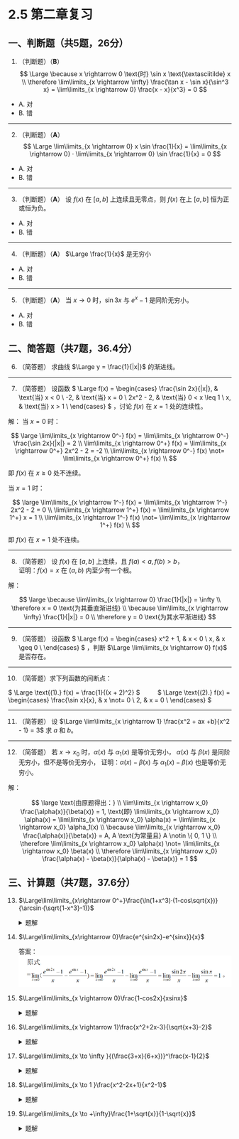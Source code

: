 # 2.5 第二章复习

## 一、判断题（共5题，26分）

1. （判断题）（**B**）
$$
\Large
\because x \rightarrow 0 \text{时} \sin x \text{\textasciitilde} x \\
\therefore \lim\limits_{x \rightarrow \infty} \frac{\tan x - \sin x}{\sin^3 x}
    = \lim\limits_{x \rightarrow 0} \frac{x - x}{x^3} = 0
$$

- A. 对
- B. 错

----------

2. （判断题）（**A**）
$$
\Large
\lim\limits_{x \rightarrow 0} x \sin \frac{1}{x}
= \lim\limits_{x \rightarrow 0} · \lim\limits_{x \rightarrow 0} \sin \frac{1}{x}
= 0
$$

- A. 对
- B. 错

----------

3. （判断题）（**A**）
设 $f(x)$ 在 $[a, b]$ 上连续且无零点，则 $f(x)$ 在上 $[a, b]$ 恒为正或恒为负。

- A. 对
- B. 错

----------

4. （判断题）（**A**）
$\Large \frac{1}{x}$ 是无穷小

- A. 对
- B. 错

----------

5. （判断题）（**A**）
当 $x \rightarrow 0$ 时，$\sin 3x$ 与 $e^x - 1$ 是同阶无穷小。

- A. 对
- B. 错

## 二、简答题（共7题，36.4分）

6. （简答题）
求曲线 $\Large y = \frac{1}{|x|}$ 的渐进线。

----------

7. （简答题）
设函数
$
\Large
f(x) = \begin{cases}
    \frac{\sin 2x}{|x|}, & \text{当} x < 0 \\
    -2, & \text{当} x = 0 \\
    2x^2 - 2, & \text{当} 0 < x \leq 1 \\
    x, & \text{当} x > 1 \\
\end{cases}
$
，讨论 $f(x)$ 在 $x = 1$ 处的连续性。

解：
当 $x = 0$ 时：

$$
\large
\lim\limits_{x \rightarrow 0^-} f(x) = \lim\limits_{x \rightarrow 0^-} \frac{\sin 2x}{|x|} = 2 \\
\lim\limits_{x \rightarrow 0^+} f(x) = \lim\limits_{x \rightarrow 0^+} 2x^2 - 2 = -2 \\
\lim\limits_{x \rightarrow 0^-} f(x) \not= \lim\limits_{x \rightarrow 0^+} f(x) \\
$$

即 $f(x)$ 在 $x \geq 0$ 处不连续。

当 $x = 1$ 时：

$$
\large
\lim\limits_{x \rightarrow 1^-} f(x) = \lim\limits_{x \rightarrow 1^-} 2x^2 - 2 = 0 \\
\lim\limits_{x \rightarrow 1^+} f(x) = \lim\limits_{x \rightarrow 1^+} x = 1 \\
\lim\limits_{x \rightarrow 1^-} f(x) \not= \lim\limits_{x \rightarrow 1^+} f(x) \\
$$

即 $f(x)$ 在 $x = 1$ 处不连续。

----------

8. （简答题）
设 $f(x)$ 在 $[a, b]$ 上连续，且 $f(a) < a, f(b) > b$，<br />
证明：$f(x) = x$ 在 $(a, b)$ 内至少有一个根。

解：

$$
\large
\because \lim\limits_{x \rightarrow 0} \frac{1}{|x|} = \infty \\
\therefore x = 0 \text{为其垂直渐进线} \\
\because \lim\limits_{x \rightarrow \infty} \frac{1}{|x|} = 0 \\
\therefore y = 0 \text{为其水平渐进线}
$$

----------

9. （简答题）
设函数
$
\Large
f(x) = \begin{cases}
    x^2 + 1, & x < 0 \\
    x, & x \geq 0 \\
\end{cases}
$
，判断 $\Large \lim\limits_{x \rightarrow 0} f(x)$ 是否存在。

----------

10. （简答题）求下列函数的间断点：

$
\Large
\text{(1).} f(x) = \frac{1}{(x + 2)^2}
$
&nbsp;&nbsp;&nbsp;&nbsp;&nbsp;&nbsp;&nbsp;&nbsp;
$
\Large
\text{(2).} f(x) = \begin{cases}
    \frac{\sin x}{x}, & x \not= 0 \\
    2, & x = 0 \\
\end{cases}
$

----------

11. （简答题）
设 $\Large \lim\limits_{x \rightarrow 1} \frac{x^2 + ax +b}{x^2 - 1} = 3$
求 $a$ 和 $b$。

----------

12. （简答题）
若 $x \rightarrow x_0$ 时，$\alpha(x)$ 与 $\alpha_1(x)$ 是等价无穷小，
$\alpha(x)$ 与 $\beta(x)$ 是同阶无穷小，但不是等价无穷小，
证明：$\alpha(x) - \beta(x)$ 与 $\alpha_1(x) - \beta(x)$ 也是等价无穷小。

解：

$$
\large
\text{由原题得出：} \\
\lim\limits_{x \rightarrow x_0} \frac{\alpha(x)}{\beta(x)} = 1,
    \text{即} \lim\limits_{x \rightarrow x_0} \alpha(x)
    = \lim\limits_{x \rightarrow x_0} \alpha(x)
    = \lim\limits_{x \rightarrow x_0} \alpha_1(x) \\
\because \lim\limits_{x \rightarrow x_0} \frac{\alpha(x)}{\beta(x)} = A,
    A \text{为常量且} A \notin \{ 0, 1 \} \\
\therefore \lim\limits_{x \rightarrow x_0} \alpha(x)
    \not= \lim\limits_{x \rightarrow x_0} \beta(x) \\
\therefore \lim\limits_{x \rightarrow x_0} \frac{\alpha(x) - \beta(x)}{\alpha(x) - \beta(x)} = 1
$$

## 三、计算题（共7题，37.6分）

13. $\Large\lim\limits_{x\rightarrow 0^+}\frac{\ln(1+x^3)·(1-cos\sqrt{x})}{\arcsin·(\sqrt{1-x^3}-1)}$
    <details>  -->
    <summary>题解</summary>
    
    在该极限中明显 X 趋于 0（无穷小），可直接根据无穷小转化公式 

    [ $\ln(1+x) ~ x$ ,
    $1 - \cos x \to ( \frac{1}{2} ) x^2, \arcsin x \to x$,
   
    $$
    \sqrt[n]{1+x^a}-1 \to \frac{1}{n}x^a
    $$
    ]

    转化后原式：

    $$
    \Large\lim\limits_{x \to 0^+}\frac{x^3·\frac{1}{2}(\sqrt{x})^2}{x·\frac{1}{2}(-x^3)}=-1

    $$
 
    </details>

14. $\Large\lim\limits_{x\rightarrow 0}\frac{e^{sin2x}-e^{sinx}}{x}$
    
    答案：![](./img/14T.png)

15. $\Large\lim\limits_{x \rightarrow 0}\frac{1-cos2x}{xsinx}$  
    
    <details>
    <summary>题解</summary>
   
    $$
    \begin{align*}
     & \text{本题主要涉及第一重要极限：} \lim\limits_{x \to 0}\frac{sinx}{x}=1 \\
     & \text{要利用第一重要极限主要影满足} \frac{0}{0}型；②\lim\limits\frac{sin()}{()}=1
     \\ 
        & \lim\limits_{x \rightarrow 0}\frac{1-cos2x}{xsinx} \\ 
        & = \lim\limits_{x \rightarrow 0}\frac{2sin^2x}{xsinx} \\ 
        & = 2 \lim\limits_{x \rightarrow 0}\frac{sinx}{x} \\
        &=2
    \end{align*}
    $$

    </details>

16. $\Large\lim\limits_{x \rightarrow 1}\frac{x^2+2x-3}{\sqrt{x+3}-2}$

    <details>
    <summary>题解</summary>

    看到（任意）这个极限可以先将 x = 1代入原式明显极限为 $\frac{0}{0}$ 型，可用约去零因子法（注：课本p44详例），而又原式分母有根号，采用分母有理化。
    原式：
    
    $$
    \Large
    \begin{align*}
        & \lim\limits_{x \rightarrow 1}\frac{x^2+2x-3}{\sqrt{x+3}-2}  \\
        & = \lim\limits_{x \to 1}\frac{(x^2+2x-3)(\sqrt{x+3}+2)}{(\sqrt{x+3}-2)(\sqrt{x+3}+2)} \\
        & = \lim\limits_{x \to 1}\frac{(x^2+2x-3)(\sqrt{x+3}+2)}{(x-1)} \\
        & = 16
    \end{align*}
    $$
    </details>

17. $\Large\lim\limits_{x \to \infty }{(\frac{3+x}{6+x})}^\frac{x-1}{2}$
    <details>
    <summary>题解</summary>

    这题主要考察第二重要极限的运用：$\lim\limits_{x \to \infty}(1+\frac{1}{x})^x$ 

    要利用第一重要极限主要影满足 ① $1^\infty$ 型；②$\lim\limits(1+【】)^\frac{1}{【】}=e$

    答案：![](.img/../img/17T.png)
    
    </details>

18. $\Large\lim\limits_{x \to 1 }\frac{x^2-2x+1}{x^2-1}$
    <details>
    <summary>题解</summary>

    看到（任意）这个极限可以先将 x = 1代入原式明显极限为 $\frac{0}{0}$ 型，可用约去零因子法

    原式：
    $$
    \Large
    \begin{align*}
    &\lim\limits_{x \to 1 }\frac{x^2-2x+1}{x^2-1}\\
    &=\lim\limits_{x \to 1 }\frac{(x-1)^2}{(x+1)(x-1)}\\
    &=\lim\limits_{x \to 1 }\frac{x-1}{x+1}\\
    &=\frac{0}{2}\\
    &=0
    
    \end{align*}
    $$

    </details>

19. $\Large\lim\limits_{x \to +\infty}\frac{1+\sqrt{x}}{1-\sqrt{x}}$

    <details>
    <summary>题解</summary>

    这个极限可以先将 x = 1代入原式明显极限为 $\frac{\infty}{\infty}$ 型,分子分母同时除以 x 的最高次幂

    原式：
    $$
    \Large
    \begin{align*}
    & \lim\limits_{x \to +\infty}\frac{1+\sqrt{x}}{1-\sqrt{x}}\\
    & =\lim\limits_{x \to +\infty}\frac{\frac{1}{\sqrt{x}}+1}{\frac{1}{\sqrt{x}}-1} \text{常数除以无穷等于0} \\ 
    & =\lim\limits_{x \to +\infty}\frac{0+1}{0-1}\\
    & =-1
    \end{align*}
    $$

    </details>
